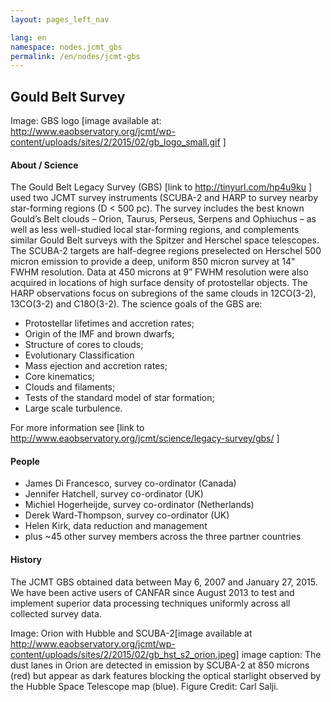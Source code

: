 ```yaml
---
layout: pages_left_nav

lang: en
namespace: nodes.jcmt_gbs
permalink: /en/nodes/jcmt-gbs
---
```


<!-- Content start -->

<h2> Gould Belt Survey </h2>

Image: GBS logo  [image available at: http://www.eaobservatory.org/jcmt/wp-content/uploads/sites/2/2015/02/gb_logo_small.gif ]

<h4> About / Science </h4>

The Gould Belt Legacy Survey (GBS) [link to http://tinyurl.com/hp4u9ku ] used two JCMT survey instruments (SCUBA-2 and HARP to survey nearby star-forming regions (D < 500 pc). The survey includes the best known Gould’s Belt clouds – Orion, Taurus, Perseus, Serpens and Ophiuchus – as well as less well-studied local star-forming regions, and complements similar Gould Belt surveys with the Spitzer and Herschel space telescopes. The SCUBA-2 targets are half-degree regions preselected on Herschel 500 micron emission to provide a deep, uniform 850 micron survey at 14" FWHM resolution.  Data at 450 microns at 9” FWHM resolution were also acquired in locations of high surface density of protostellar objects.  The HARP observations focus on subregions of the same clouds in 12CO(3-2), 13CO(3-2) and C18O(3-2). The science goals of the GBS are:

<ul>
   <li>Protostellar lifetimes and accretion rates;</li>
    <li>Origin of the IMF and brown dwarfs;</li>
   <li> Structure of cores to clouds;</li>
   <li> Evolutionary Classification</li>
   <li> Mass ejection and accretion rates;</li>
    <li>Core kinematics;</li>
    <li>Clouds and filaments;</li>
    <li>Tests of the standard model of star formation;</li>
    <li>Large scale turbulence.</li>
    </ul>

For more information see [link to http://www.eaobservatory.org/jcmt/science/legacy-survey/gbs/ ]

<h4>People</h4>
<ul>
<li>James Di Francesco, survey co-ordinator (Canada)</li>
<li>Jennifer Hatchell, survey co-ordinator (UK)</li>
<li>Michiel Hogerheijde, survey co-ordinator (Netherlands)</li>
<li>Derek Ward-Thompson, survey co-ordinator (UK)</li>
<li>Helen Kirk, data reduction and management</li>
<li>plus ~45 other survey members across the three partner countries</li>
</ul>


<h4>History</h4>

The JCMT GBS obtained data between May 6, 2007 and January 27, 2015.  We have been active users of CANFAR since August 2013 to test and implement superior data processing techniques uniformly across all collected survey data.

Image: Orion with Hubble and SCUBA-2[image available at http://www.eaobservatory.org/jcmt/wp-content/uploads/sites/2/2015/02/gb_hst_s2_orion.jpeg]
image caption: The dust lanes in Orion are detected in emission by SCUBA-2 at 850 microns (red) but appear as dark features blocking the optical starlight observed by the Hubble Space Telescope map (blue). Figure Credit: Carl Salji.




<!-- Content end -->
